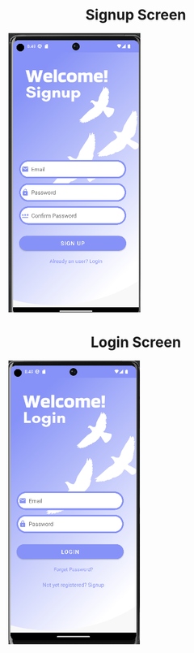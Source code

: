 <p align="center">
<h1 align="center"> Signup Screen </h1>
  <img src = "signup_img.png"/>
  <h1 align="center"> Login Screen </h1>
<img src = "login_img.png"/>
</p>
